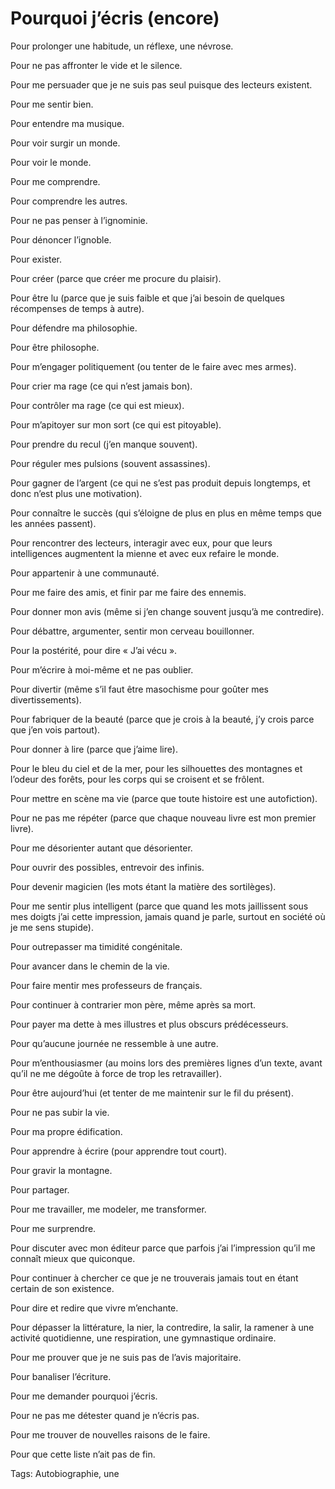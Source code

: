 # Pourquoi j’écris (encore)

Pour prolonger une habitude, un réflexe, une névrose.

Pour ne pas affronter le vide et le silence.

Pour me persuader que je ne suis pas seul puisque des lecteurs existent.

Pour me sentir bien.

Pour entendre ma musique.

Pour voir surgir un monde.

Pour voir le monde.

Pour me comprendre.

Pour comprendre les autres.

Pour ne pas penser à l’ignominie.

Pour dénoncer l’ignoble.

Pour exister.

Pour créer (parce que créer me procure du plaisir).

Pour être lu (parce que je suis faible et que j’ai besoin de quelques récompenses de temps à autre).

Pour défendre ma philosophie.

Pour être philosophe.

Pour m’engager politiquement (ou tenter de le faire avec mes armes).

Pour crier ma rage (ce qui n’est jamais bon).

Pour contrôler ma rage (ce qui est mieux).

Pour m’apitoyer sur mon sort (ce qui est pitoyable).

Pour prendre du recul (j’en manque souvent).

Pour réguler mes pulsions (souvent assassines).

Pour gagner de l’argent (ce qui ne s’est pas produit depuis longtemps, et donc n’est plus une motivation).

Pour connaître le succès (qui s’éloigne de plus en plus en même temps que les années passent).

Pour rencontrer des lecteurs, interagir avec eux, pour que leurs intelligences augmentent la mienne et avec eux refaire le monde.

Pour appartenir à une communauté.

Pour me faire des amis, et finir par me faire des ennemis.

Pour donner mon avis (même si j’en change souvent jusqu’à me contredire).

Pour débattre, argumenter, sentir mon cerveau bouillonner.

Pour la postérité, pour dire « J’ai vécu ».

Pour m’écrire à moi-même et ne pas oublier.

Pour divertir (même s’il faut être masochisme pour goûter mes divertissements).

Pour fabriquer de la beauté (parce que je crois à la beauté, j’y crois parce que j’en vois partout).

Pour donner à lire (parce que j’aime lire).

Pour le bleu du ciel et de la mer, pour les silhouettes des montagnes et l’odeur des forêts, pour les corps qui se croisent et se frôlent.

Pour mettre en scène ma vie (parce que toute histoire est une autofiction).

Pour ne pas me répéter (parce que chaque nouveau livre est mon premier livre).

Pour me désorienter autant que désorienter.

Pour ouvrir des possibles, entrevoir des infinis.

Pour devenir magicien (les mots étant la matière des sortilèges).

Pour me sentir plus intelligent (parce que quand les mots jaillissent sous mes doigts j’ai cette impression, jamais quand je parle, surtout en société où je me sens stupide).

Pour outrepasser ma timidité congénitale.

Pour avancer dans le chemin de la vie.

Pour faire mentir mes professeurs de français.

Pour continuer à contrarier mon père, même après sa mort.

Pour payer ma dette à mes illustres et plus obscurs prédécesseurs.

Pour qu’aucune journée ne ressemble à une autre.

Pour m’enthousiasmer (au moins lors des premières lignes d’un texte, avant qu’il ne me dégoûte à force de trop les retravailler).

Pour être aujourd’hui (et tenter de me maintenir sur le fil du présent).

Pour ne pas subir la vie.

Pour ma propre édification.

Pour apprendre à écrire (pour apprendre tout court).

Pour gravir la montagne.

Pour partager.

Pour me travailler, me modeler, me transformer.

Pour me surprendre.

Pour discuter avec mon éditeur parce que parfois j’ai l’impression qu’il me connaît mieux que quiconque.

Pour continuer à chercher ce que je ne trouverais jamais tout en étant certain de son existence.

Pour dire et redire que vivre m’enchante.

Pour dépasser la littérature, la nier, la contredire, la salir, la ramener à une activité quotidienne, une respiration, une gymnastique ordinaire.

Pour me prouver que je ne suis pas de l’avis majoritaire.

Pour banaliser l’écriture.

Pour me demander pourquoi j’écris.

Pour ne pas me détester quand je n’écris pas.

Pour me trouver de nouvelles raisons de le faire.

Pour que cette liste n’ait pas de fin.

Tags: Autobiographie, une